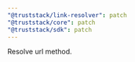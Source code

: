 ```yaml
---
"@truststack/link-resolver": patch
"@truststack/core": patch
"@truststack/sdk": patch
---
```


Resolve url method.
